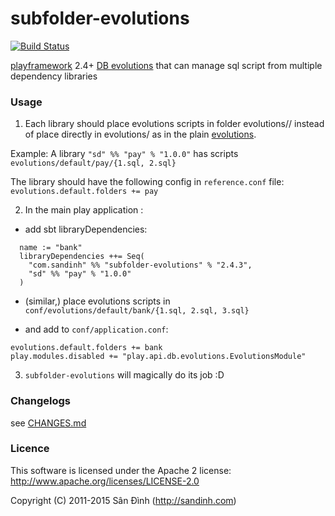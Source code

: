 subfolder-evolutions
====================
[![Build Status](https://travis-ci.org/giabao/subfolder-evolutions.svg)](https://travis-ci.org/giabao/subfolder-evolutions)

[playframework](https://playframework.com) 2.4+ [DB evolutions](https://playframework.com/documentation/2.4.x/Evolutions)
that can manage sql script from multiple dependency libraries

### Usage
1. Each library should place evolutions scripts in folder evolutions/<db-name>/<subfolder-name>
instead of place directly in evolutions/<db-name> as in the plain [evolutions](https://playframework.com/documentation/2.4.x/Evolutions).

  Example: A library `"sd" %% "pay" % "1.0.0"` has scripts `evolutions/default/pay/{1.sql, 2.sql}`

  The library should have the following config in `reference.conf` file:
`evolutions.default.folders += pay`

2. In the main play application :
  + add sbt libraryDependencies:
  ```
    name := "bank"
    libraryDependencies ++= Seq(
      "com.sandinh" %% "subfolder-evolutions" % "2.4.3",
      "sd" %% "pay" % "1.0.0"
    )
  ```

  + (similar,) place evolutions scripts in `conf/evolutions/default/bank/{1.sql, 2.sql, 3.sql}`

  + and add to `conf/application.conf`:
   ```
   evolutions.default.folders += bank
   play.modules.disabled += "play.api.db.evolutions.EvolutionsModule"
   ```

3. `subfolder-evolutions` will magically do its job :D

### Changelogs
see [CHANGES.md](CHANGES.md)

### Licence
This software is licensed under the Apache 2 license:
http://www.apache.org/licenses/LICENSE-2.0

Copyright (C) 2011-2015 Sân Đình (http://sandinh.com)
